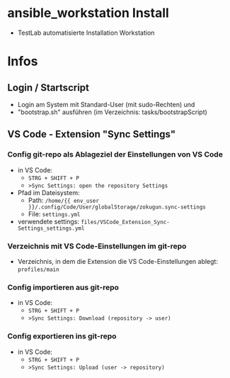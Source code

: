 # ansible_workstation Install
- TestLab automatisierte Installation Workstation

# Infos
## Login / Startscript
- Login am System mit Standard-User (mit sudo-Rechten) und
- "bootstrap.sh" ausführen (im Verzeichnis: tasks/bootstrapScript)
## VS Code - Extension "Sync Settings"
### Config git-repo als Ablageziel der Einstellungen von VS Code
- in VS Code:
  - `STRG + SHIFT + P`
  - `>Sync Settings: open the repository Settings`
- Pfad im Dateisystem:
  - Path: `/home/{{ env_user }}/.config/Code/User/globalStorage/zokugun.sync-settings`
  - File: `settings.yml`
- verwendete settings: `files/VSCode_Extension_Sync-Settings_settings.yml`
### Verzeichnis mit VS Code-Einstellungen im git-repo
- Verzeichnis, in dem die Extension die VS Code-Einstellungen ablegt: `profiles/main`
### Config importieren aus git-repo
- in VS Code:
  - `STRG + SHIFT + P`
  - `>Sync Settings: Download (repository -> user)`
### Config exportieren ins git-repo
- in VS Code:
  - `STRG + SHIFT + P`
  - `>Sync Settings: Upload (user -> repository)`
